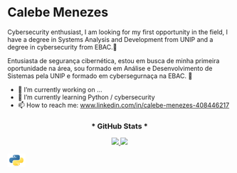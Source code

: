 # Calebe Menezes
 Cybersecurity enthusiast, I am looking for my first opportunity in the field, I have a degree in Systems Analysis and Development from UNIP and a degree in cybersecurity from EBAC.👋

 Entusiasta de segurança cibernética, estou em busca de minha primeira oportunidade na área, sou formado em Análise e Desenvolvimento de Sistemas pela UNIP e formado em cybersegurnaça na EBAC. 👋

- 🔭 I’m currently working on ...
- 🌱 I’m currently learning Python / cybersecurity
- 📫 How to reach me: www.linkedin.com/in/calebe-menezes-408446217

<div align="center">
  <h3>* GitHub Stats *</h3>
  <a href="https://github.com/CalebeMenezes">
  <img height="180em" src="https://github-readme-stats.vercel.app/api?username=CalebeMenezes&show_icons=true&theme=dracula&include_all_commits=true&count_private=true"/>
  <img height="180em" src="https://github-readme-stats.vercel.app/api/top-langs/?username=CalebeMenezes&layout=compact&langs_count=7&theme=dracula"/>
</div>

<div style="display: inline_block"><br>
  <img align="center" alt="Python" height="30" width="40" src="https://raw.githubusercontent.com/devicons/devicon/master/icons/python/python-original.svg">
</div>
